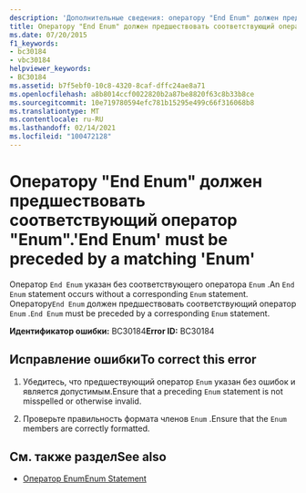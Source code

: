 ```yaml
---
description: 'Дополнительные сведения: оператору "End Enum" должен предшествовать соответствующий оператор "enum"'
title: Оператору "End Enum" должен предшествовать соответствующий оператор "Enum".
ms.date: 07/20/2015
f1_keywords:
- bc30184
- vbc30184
helpviewer_keywords:
- BC30184
ms.assetid: b7f5ebf0-10c8-4320-8caf-dffc24ae8a71
ms.openlocfilehash: a8b8014ccf0022820b2a87be8820f63c8b33b8ce
ms.sourcegitcommit: 10e719780594efc781b15295e499c66f316068b8
ms.translationtype: MT
ms.contentlocale: ru-RU
ms.lasthandoff: 02/14/2021
ms.locfileid: "100472128"
---
```

# <a name="end-enum-must-be-preceded-by-a-matching-enum"></a><span data-ttu-id="33f6a-103">Оператору "End Enum" должен предшествовать соответствующий оператор "Enum".</span><span class="sxs-lookup"><span data-stu-id="33f6a-103">'End Enum' must be preceded by a matching 'Enum'</span></span>

<span data-ttu-id="33f6a-104">Оператор `End Enum` указан без соответствующего оператора `Enum` .</span><span class="sxs-lookup"><span data-stu-id="33f6a-104">An `End Enum` statement occurs without a corresponding `Enum` statement.</span></span> <span data-ttu-id="33f6a-105">Оператору`End Enum` должен предшествовать соответствующий оператор `Enum` .</span><span class="sxs-lookup"><span data-stu-id="33f6a-105">`End Enum` must be preceded by a corresponding `Enum` statement.</span></span>  
  
 <span data-ttu-id="33f6a-106">**Идентификатор ошибки:** BC30184</span><span class="sxs-lookup"><span data-stu-id="33f6a-106">**Error ID:** BC30184</span></span>  
  
## <a name="to-correct-this-error"></a><span data-ttu-id="33f6a-107">Исправление ошибки</span><span class="sxs-lookup"><span data-stu-id="33f6a-107">To correct this error</span></span>  
  
1. <span data-ttu-id="33f6a-108">Убедитесь, что предшествующий оператор `Enum` указан без ошибок и является допустимым.</span><span class="sxs-lookup"><span data-stu-id="33f6a-108">Ensure that a preceding `Enum` statement is not misspelled or otherwise invalid.</span></span>  
  
2. <span data-ttu-id="33f6a-109">Проверьте правильность формата членов `Enum` .</span><span class="sxs-lookup"><span data-stu-id="33f6a-109">Ensure that the `Enum` members are correctly formatted.</span></span>  
  
## <a name="see-also"></a><span data-ttu-id="33f6a-110">См. также раздел</span><span class="sxs-lookup"><span data-stu-id="33f6a-110">See also</span></span>

- [<span data-ttu-id="33f6a-111">Оператор Enum</span><span class="sxs-lookup"><span data-stu-id="33f6a-111">Enum Statement</span></span>](../language-reference/statements/enum-statement.md)
